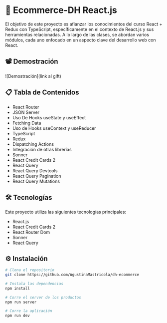 # 🍄 Ecommerce-DH React.js

El objetivo de este proyecto es afianzar los conocimientos del curso React + Redux con TypeScript, específicamente en el contexto de React.js y sus herramientas relacionadas. A lo largo de las clases, se abordan varios módulos, cada uno enfocado en un aspecto clave del desarrollo web con React.

## 📽️ Demostración

![Demostración](link al gift)

## 📋 Tabla de Contenidos

- React Router
- JSON Server
- Uso De Hooks useState y useEffect
- Fetching Data
- Uso de Hooks useContext y useReducer
- TypeScript
- Redux
- Dispatching Actions
- Integración de otras librerías
- Sonner
- React Credit Cards 2
- React Query
- React Query Devtools
- React Query Pagination
- React Query Mutations


## 🛠️ Tecnologías
Este proyecto utiliza las siguientes tecnologías principales:

- React.js
- React Credit Cards 2
- React Router Dom
- Sonner
- React Query


## ⚙️ Instalación

```bash
# Clona el repositorio
git clone https://github.com/AgustinaMastricola/dh-ecommerce

# Instala las dependencias
npm install

# Corre el server de los productos
npm run server

# Corre la aplicación
npm run dev
